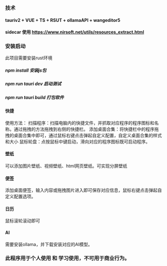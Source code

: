 ### 技术
#### tauriv2 + VUE + TS + RSUT + ollamaAPI + wangeditor5
#### sidecar 使用 https://www.nirsoft.net/utils/resources_extract.html

### 安装启动
此项目需要安装rust环境
##### npm install  安装js包
##### npm run tauri dev 启动测试
##### npm run tauri build 打包软件
###
#### 快捷
使用方法：
扫描程序：扫描电脑内的快捷文件，并抓取对应程序的程序图标和名称。通过拖拽的方法拖拽到右侧的快捷栏。
添加桌面合集：将快捷栏中的程序拖拽的桌面合集中即可，通过鼠标右键点击弹起自定义配置，自定义桌面合集的样式和大小
鼠标轮盘：点按鼠标中键启动，滑向对应的程序图标既可启动程序。
#### 壁纸
可以添加图片壁纸、视频壁纸、html网页壁纸。可实现分屏壁纸
#### 便签
添加桌面便签，输入内容或拖拽图片进入即可保存对应信息，鼠标右键点击弹起自定义配置选项。
#### 日历
鼠标滚轮滚动即可
#### AI
需要安装ollama，并下载安装对应的AI模型。

### 此程序用于个人使用 和 学习使用，不可用于商业行为。
